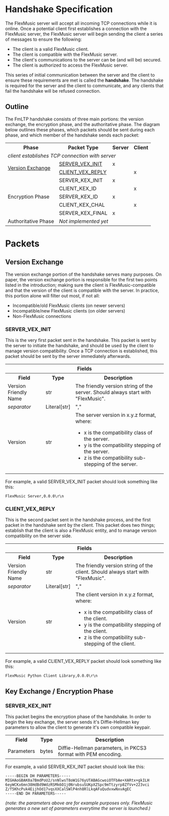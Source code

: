 # Handshake Specification

The FlexMusic server will accept all incoming TCP connections while it is online. Once a potential client first establishes a connection with the FlexMusic server, the FlexMusic server will begin sending the client a series of messages to ensure the following:
- The client is a valid FlexMusic client.
- The client is compatible with the FlexMusic server.
- The client's communications to the server can be (and will be) secured.
- The client is authorized to access the FlexMusic server.

This series of initial communication between the server and the client to ensure these requirements are met is called the **handshake**. The handshake is required for the server and the client to communicate, and any clients that fail the handshake will be refused connection.

## Outline

The FmLTP handshake consists of three main portions: the version exchange, the encryption phase, and the authoritative phase. The diagram below outlines these phases, which packets should be sent during each phase, and which member of the handshake sends each packet:

<table>
  <tr>
    <th>Phase</th>
    <th>Packet Type</th>
    <th>Server</th>
    <th>Client</th>
  </tr>
  <tr>
    <td colspan="4"><i>client establishes TCP connection with server</li></td>
  </tr>
  <tr>
    <td rowspan="2"><a href="https://github.com/89mpxf/FlexMusic/blob/main/docs/HANDSHAKE.md#version_exchange">Version Exchange</a></td>
    <td><a href="https://github.com/89mpxf/FlexMusic/blob/main/docs/HANDSHAKE.md#server_vex_init">SERVER_VEX_INIT</a></td>
    <td>x</td>
    <td></td>
  </tr>
  <tr>
    <td><a href="https://github.com/89mpxf/FlexMusic/blob/main/docs/HANDSHAKE.md#client_vex_reply">CLIENT_VEX_REPLY</a></td>
    <td></td>
    <td>x</td>
  </tr>
  <tr>
    <td rowspan="5">Encryption Phase</td>
    <td>SERVER_KEX_INIT</td>
    <td>x</td>
    <td></td>
  </tr>
  <tr>
    <td>CLIENT_KEX_ID</td>
    <td></td>
    <td>x</td>
  </tr>
  <tr>
    <td>SERVER_KEX_ID</td>
    <td>x</td>
    <td></td>
  </tr>
  <tr>
    <td>CLIENT_KEX_CHAL</td>
    <td></td>
    <td>x</td>
  </tr>
  <tr>
    <td>SERVER_KEX_FINAL</td>
    <td>x</td>
    <td></td>
  </tr>
  <tr>
    <td>Authoritative Phase</td>
    <td colspan="3"><i>Not implemented yet</i></td>
  </tr>
</table>

# Packets
## Version Exchange
The version exchange portion of the handshake serves many purposes. On paper, the version exchange portion is responsible for the first two points listed in the introduction; making sure the client is FlexMusic-compatible and that the version of the client is compatible with the server. In practice, this portion alone will filter out most, if not all:

- Incompatible/old FlexMusic clients (on newer servers)
- Incompatible/new FlexMusic clients (on older servers)
- Non-FlexMusic connections

### SERVER_VEX_INIT
This is the very first packet sent in the handshake. This packet is sent by the server to initiate the handshake, and should be used by the client to manage version compatibility. Once a TCP connection is established, this packet should be sent by the server immediately afterwards.

<table>
  <tr>
    <th colspan="3"><b>Fields</b></th>
  </tr>
  <tr>
    <th>Field</th>
    <th>Type</th>
    <th>Description</th>
  </tr>
  <tr>
    <td>Version Friendly Name</td>
    <td>str</td>
    <td>The friendly version string of the server. Should always start with "FlexMusic".</td>
  </tr>
  <tr>
    <td><i>separator</i></td>
    <td>Literal[str]</td>
    <td>","</td>
  </tr>
  <tr>
    <td>Version</td>
    <td>str</td>
    <td>The server version in x.y.z format, where:
      <ul>
        <li>x is the compatibility class of the server.</li>
        <li>y is the compatibility stepping of the server.</li>
        <li>z is the compatibility sub-stepping of the server.</li>
      </ul>
    </td>
  </tr>
</table>

For example, a valid SERVER_VEX_INIT packet should look something like this:

```
FlexMusic Server,0.0.0\r\n
```
### CLIENT_VEX_REPLY
This is the second packet sent in the handshake process, and the first packet in the handshake sent by the client. This packet does two things; establish that the client is also a FlexMusic entity, and to manage version compatibility on the server side.

<table>
  <tr>
    <th colspan="3"><b>Fields</b></th>
  </tr>
  <tr>
    <th>Field</th>
    <th>Type</th>
    <th>Description</th>
  </tr>
  <tr>
    <td>Version Friendly Name</td>
    <td>str</td>
    <td>The friendly version string of the client. Should always start with "FlexMusic".</td>
  </tr>
  <tr>
    <td><i>separator</i></td>
    <td>Literal[str]</td>
    <td>","</td>
  </tr>
  <tr>
    <td>Version</td>
    <td>str</td>
    <td>The client version in x.y.z format, where:
      <ul>
        <li>x is the compatibility class of the client.</li>
        <li>y is the compatibility stepping of the client.</li>
        <li>z is the compatibility sub-stepping of the client.</li>
      </ul>
    </td>
  </tr>
</table>

For example, a valid CLIENT_VEX_REPLY packet should look something like this:

```
FlexMusic Python Client Library,0.0.0\r\n
```
## Key Exchange / Encryption Phase
### SERVER_KEX_INIT
This packet begins the encryption phase of the handshake. In order to begin the key exchange, the server sends it's Diffie-Hellman key parameters to allow the client to generate it's own compatible keypair.

<table>
  <tr>
    <th>Field</th>
    <th>Type</th>
    <th>Description</th>
  </tr>
  <tr>
    <td>Parameters</td>
    <td>bytes</td>
    <td>Diffie-Hellman parameters, in PKCS3 format with PEM encoding.</td>
  </tr>
</table>

For example, a valid SERVER_KEX_INIT packet should look like this:
```
-----BEGIN DH PARAMETERS-----
MIGHAoGBAK0a7BmdPoU2/snNlwsT8oW1G76yUTABAGcwoiOTFbAe+XARtx+gkILH
6eyWCKx6mn38HdBd9WdzRSMk6O1j0NrubsuSUKpXZSpc9mTtzyrp8ZfVv+223vci
Z/f5KhcPuk4EijhOd17vqsXXCalSWlP4nh8RlLkqAFuQudvxwNxvAgEC
-----END DH PARAMETERS-----
```
_(note: the parameters above are for example purposes only. FlexMusic generates a new set of parameters everytime the server is launched.)_
